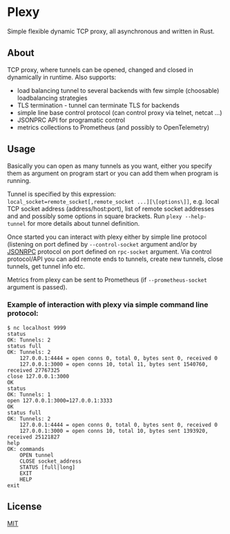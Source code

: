 # Plexy

Simple flexible dynamic TCP proxy, all asynchronous and written in Rust.

## About

TCP proxy, where tunnels can be opened, changed and closed in dynamically in runtime.
Also supports:
- load balancing tunnel to several backends with few simple (choosable) loadbalancing strategies
- TLS termination - tunnel can terminate TLS for backends 
- simple line base control protocol (can control proxy via telnet, netcat ...)
- JSONPRC API for programatic control
- metrics collections to Prometheus (and possibly to OpenTelemetry)


## Usage

Basically you can open as many tunnels as you want, either you specify them as argument on program start or you can add them when program is running.

Tunnel is specified by this expression: `local_socket=remote_socket[,remote_socket ...][\[options\]]`, e.g. local TCP socket address (address/host:port), 
list of remote socket addresses and and possibly some options in square brackets.  Run `plexy --help-tunnel` for more details about tunnel definition.

Once started you can interact with plexy either by simple line protocol (listening on port defined by `--control-socket` argument and/or by [JSONRPC](https://www.jsonrpc.org/specification) protocol on port defined on `rpc-socket` argument.
Via control protocol/API you can add remote ends to tunnels, create new tunnels, close tunnels, get tunnel info etc.

Metrics from plexy can be sent to Prometheus (if `--prometheus-socket` argument is passed).

### Example of interaction with plexy via simple command line protocol:

```
$ nc localhost 9999
status
OK: Tunnels: 2
status full
OK: Tunnels: 2
	127.0.0.1:4444 = open conns 0, total 0, bytes sent 0, received 0
	127.0.0.1:3000 = open conns 10, total 11, bytes sent 1540760, received 27767325
close 127.0.0.1:3000
OK
status
OK: Tunnels: 1
open 127.0.0.1:3000=127.0.0.1:3333
OK
status full
OK: Tunnels: 2
	127.0.0.1:4444 = open conns 0, total 0, bytes sent 0, received 0
	127.0.0.1:3000 = open conns 10, total 10, bytes sent 1393920, received 25121827
help
OK: commands
	OPEN tunnel
	CLOSE socket_address
	STATUS [full|long]
	EXIT
	HELP
exit

```

## License
[MIT](https://opensource.org/licenses/MIT)
